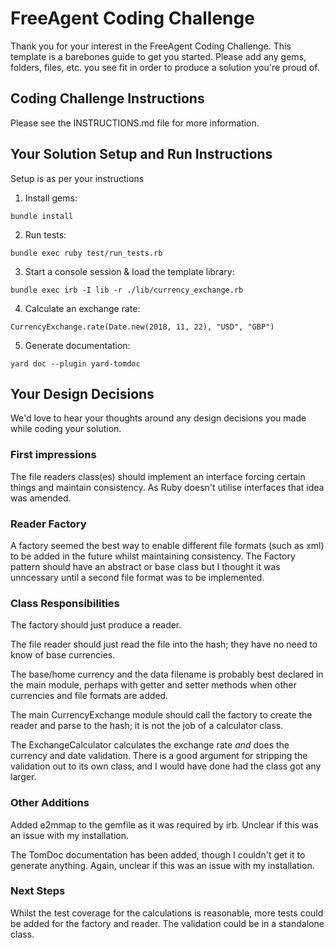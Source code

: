 # FreeAgent Coding Challenge

Thank you for your interest in the FreeAgent Coding Challenge. This template is a barebones guide to get you started. Please add any gems, folders, files, etc. you see fit in order to produce a solution you're proud of.

## Coding Challenge Instructions

Please see the INSTRUCTIONS.md file for more information.

## Your Solution Setup and Run Instructions

Setup is as per your instructions

1. Install gems:

```
bundle install
```

2. Run tests:

```
bundle exec ruby test/run_tests.rb
```

3. Start a console session & load the template library:

```
bundle exec irb -I lib -r ./lib/currency_exchange.rb
```

4. Calculate an exchange rate:

```
CurrencyExchange.rate(Date.new(2018, 11, 22), "USD", "GBP")
```

5. Generate documentation:

```
yard doc --plugin yard-tomdoc
```

## Your Design Decisions

We'd love to hear your thoughts around any design decisions you made while coding your solution.

### First impressions

The file readers class(es) should implement an interface forcing certain things and maintain consistency. As Ruby doesn't utilise interfaces that idea was amended.

### Reader Factory

A factory seemed the best way to enable different file formats (such as xml) to be added in the future whilst maintaining consistency.
The Factory pattern should have an abstract or base class but I thought it was unncessary until a second file format was to be implemented.

### Class Responsibilities

The factory should just produce a reader.

The file reader should just read the file into the hash; they have no need to know of base currencies.

The base/home currency and the data filename is probably best declared in the main module, perhaps with getter and setter methods when other currencies and file formats are added.

The main CurrencyExchange module should call the factory to create the reader and parse to the hash; it is not the job of a calculator class.

The ExchangeCalculator calculates the exchange rate _and_ does the currency and date validation. There is a good argument for stripping the validation out to its own class, and I would have done had the class got any larger.

### Other Additions

Added e2mmap to the gemfile as it was required by irb. Unclear if this was an issue with my installation.

The TomDoc documentation has been added, though I couldn't get it to generate anything. Again, unclear if this was an issue with my installation.

### Next Steps

Whilst the test coverage for the calculations is reasonable, more tests could be added for the factory and reader.
The validation could be in a standalone class.
